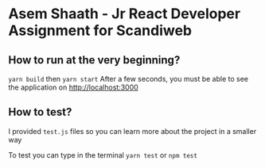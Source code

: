 # Asem Shaath - Jr React Developer Assignment for Scandiweb

## How to run at the very beginning?
`yarn build` then `yarn start`
After a few seconds, 
you must be able to see the application on  [http://localhost:3000](http://localhost:3000)
## How to test?
I provided `test.js` files so you can learn more about the project in a smaller way

To test you can type in the terminal `yarn test` or `npm test`





